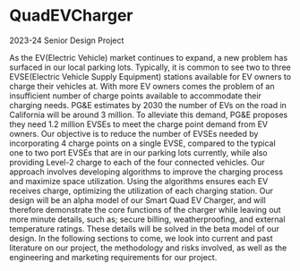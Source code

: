 # QuadEVCharger
2023-24 Senior Design Project


As the EV(Electric Vehicle) market continues to expand, a new problem has surfaced in our local parking lots. Typically, it is common to see two to three EVSE(Electric Vehicle Supply Equipment) stations available for EV owners to charge their vehicles at. With more EV owners comes the problem of an insufficient number of charge points available to accommodate their charging needs. PG&E estimates by 2030 the number of EVs on the road in California will be around 3 million. To alleviate this demand, PG&E proposes they need 1.2 million EVSEs to meet the charge point demand from EV owners. Our objective is to reduce the number of EVSEs needed by incorporating 4 charge points on a single EVSE, compared to the typical one to two port EVSEs that are in our parking lots currently, while also providing Level-2 charge to each of the four connected vehicles. Our approach involves developing algorithms to improve the charging process and maximize space utilization. Using the algorithms ensures each EV receives charge, optimizing the utilization of each charging station. Our design will be an alpha model of our Smart Quad EV Charger, and will therefore demonstrate the core functions of the charger while leaving out more minute details, such as; secure billing, weatherproofing, and external temperature ratings. These details will be solved in the beta model of our design. In the following sections to come, we look into current and past literature on our project, the methodology and risks involved, as well as the engineering and marketing requirements for our project. 
